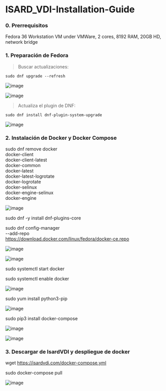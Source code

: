 # ISARD_VDI-Installation-Guide

### 0. Prerrequisitos

Fedora 36 Workstation VM under VMWare, 2 cores, 8192 RAM, 20GB HD, network bridge

### 1. Preparación de Fedora

> Buscar actualizaciones:

```shell
sudo dnf upgrade --refresh
```

![image](https://user-images.githubusercontent.com/20743678/187608306-bb4c52b0-9f51-4548-825c-d065ae15c1ed.png)

![image](https://user-images.githubusercontent.com/20743678/187608379-4468a0dc-c910-4571-844b-4a26dceea289.png)

> Actualiza el plugin de DNF:

```shell
sudo dnf install dnf-plugin-system-upgrade
```

![image](https://user-images.githubusercontent.com/20743678/187608534-439b69ce-4e03-408a-966f-8e17492ce425.png)

### 2. Instalación de Docker y Docker Compose

sudo dnf remove docker \
                  docker-client \
                  docker-client-latest \
                  docker-common \
                  docker-latest \
                  docker-latest-logrotate \
                  docker-logrotate \
                  docker-selinux \
                  docker-engine-selinux \
                  docker-engine
                  
![image](https://user-images.githubusercontent.com/20743678/187667171-0cbafde3-97d6-4771-ba55-503a3b2405a0.png)

sudo dnf -y install dnf-plugins-core

sudo dnf config-manager \
    --add-repo \
    https://download.docker.com/linux/fedora/docker-ce.repo
    
![image](https://user-images.githubusercontent.com/20743678/187667509-84ed79a3-98ad-4711-aa35-21f3356feee8.png)

![image](https://user-images.githubusercontent.com/20743678/187667605-4226217a-7c00-4ae9-ba07-d640c881d129.png)

sudo systemctl start docker

sudo systemctl enable docker

![image](https://user-images.githubusercontent.com/20743678/187667770-3756529d-4f05-49b1-9598-d98b5067285a.png)

sudo yum install python3-pip

![image](https://user-images.githubusercontent.com/20743678/187667945-7ba17426-56c3-4869-b189-b787705322de.png)

sudo pip3 install docker-compose

![image](https://user-images.githubusercontent.com/20743678/187668051-bfb329c8-1d57-4e90-868b-8f2128cc70ea.png)

![image](https://user-images.githubusercontent.com/20743678/187668099-02b23020-6af8-4747-bbbb-233719b0b414.png)

### 3. Descargar de IsardVDI y despliegue de docker

wget https://isardvdi.com/docker-compose.yml

sudo docker-compose pull

![image](https://user-images.githubusercontent.com/20743678/187668678-16df9e11-0f8b-4228-8307-b9f8f9fd4c68.png)


